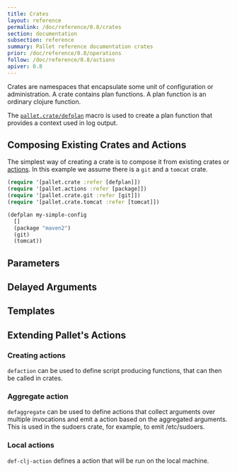 ```yaml
---
title: Crates
layout: reference
permalink: /doc/reference/0.8/crates
section: documentation
subsection: reference
summary: Pallet reference documentation crates
prior: /doc/reference/0.8/operations
follow: /doc/reference/0.8/actions
apiver: 0.8
---
```


Crates are namespaces that encapsulate some unit of configuration or
administration. A crate contains plan functions.  A plan function is an ordinary
clojure function.

The [`pallet.crate/defplan`](/pallet/api/0.8/pallet.crate#var-defplan) macro is
used to create a plan function that provides a context used in log output.

## Composing Existing Crates and Actions

The simplest way of creating a crate is to compose it from existing crates or
[actions](/doc/reference/0.8/actions). In this example we assume there is a
`git` and a `tomcat` crate.

``` clojure
(require '[pallet.crate :refer [defplan]])
(require '[pallet.actions :refer [package]])
(require '[pallet.crate.git :refer [git]])
(require '[pallet.crate.tomcat :refer [tomcat]])

(defplan my-simple-config
  []
  (package "maven2")
  (git)
  (tomcat))
```

## Parameters

## Delayed Arguments

## Templates

## Extending Pallet's Actions

### Creating actions
`defaction` can be used to define script producing functions, that can then
be called in crates.

### Aggregate action

`defaggregate` can be used to define actions that collect arguments over
multiple invocations and emit a action based on the aggregated arguments.
This is used in the sudoers crate, for example, to emit /etc/sudoers.

### Local actions
`def-clj-action` defines a action that will be run on the local machine.
